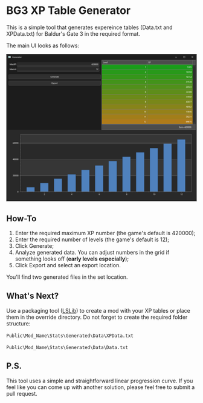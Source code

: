 # BG3 XP Table Generator

This is a simple tool that generates expereince tables (Data.txt and XPData.txt) for Baldur's Gate 3 in the required format.

The main UI looks as follows:

![](main.png)

## How-To

1. Enter the required maximum XP number (the game's default is 420000);
2. Enter the required number of levels (the game's default is 12);
3. Click Generate;
4. Analyze generated data. You can adjust numbers in the grid if something looks off (**early levels especially**);
4. Click Export and select an export location.

You'll find two generated files in the set location.

## What's Next?

Use a packaging tool ([LSLib](https://github.com/Norbyte/lslib)) to create a mod with your XP tables or place them in the override directory. Do not forget to create the required folder structure:

`Public\Mod_Name\Stats\Generated\Data\XPData.txt`

`Public\Mod_Name\Stats\Generated\Data\Data.txt`

## P.S.

This tool uses a simple and straightforward linear progression curve. If you feel like you can come up with another solution, please feel free to submit a pull request.
